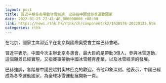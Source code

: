 ```yaml
---
layout: post
title: 習近平稱冬奧帶動冰雪經濟　巴赫指中國成冬季運動國家
date: 2022-01-25 22:41:46.000000000 +08:00
link: https://news.rthk.hk/rthk/ch/component/k2/1630576-20220125.htm
categories: rthk
---
```


在北京，國家主席習近平在北京與國際奧委會主席巴赫會晤。

習近平表示，中國今次主辦北京冬奧會，最大目的是帶動3億人，參與冰雪運動，這個願景已經實現，又指賽事帶動中國冰雪體育產業，以及冰雪經濟的發展。

巴赫強調，各階層中國民眾對奧林匹克的歡迎，令他印象深刻。他表示，中國已經成為冬季運動國家，為全球冰雪運動展開新一頁。

